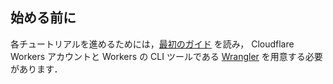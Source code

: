 ## 始める前に

各チュートリアルを進めるためには，[最初のガイド](/get-started/guide) を読み， Cloudflare Workers アカウントと Workers の CLI ツールである [Wrangler](https://github.com/cloudflare/wrangler) を用意する必要があります．
